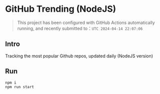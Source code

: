 # GitHub Trending (NodeJS)

> This project has been configured with GitHub Actions automatically running, and recently submitted to：`UTC 2024-04-14 22:07:06`

## Intro

Tracking the most popular Github repos, updated daily (NodeJS version)

## Run

```bash
npm i
npm run start
```
